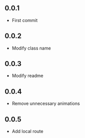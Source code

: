 ## 0.0.1

* First commit

## 0.0.2

* Modify class name

## 0.0.3

* Modify readme

## 0.0.4

* Remove unnecessary animations

## 0.0.5

* Add local route